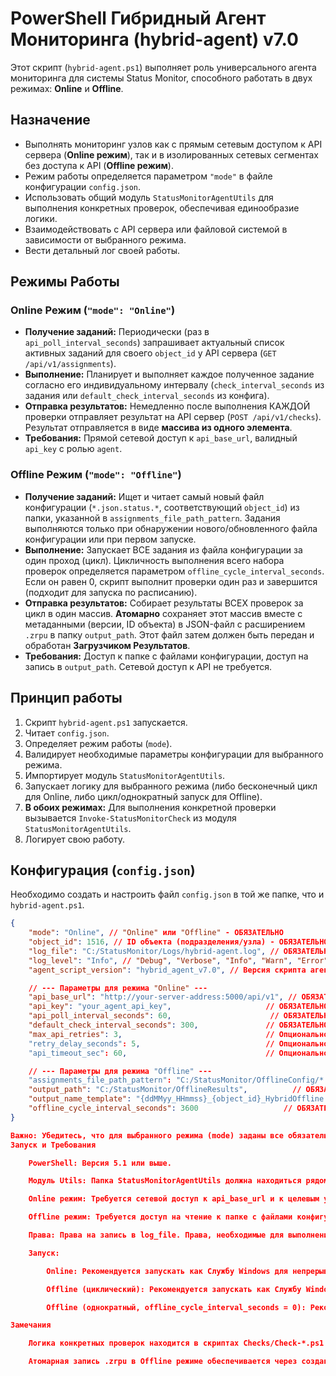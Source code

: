 # PowerShell Гибридный Агент Мониторинга (hybrid-agent) v7.0

Этот скрипт (`hybrid-agent.ps1`) выполняет роль универсального агента мониторинга для системы Status Monitor, способного работать в двух режимах: **Online** и **Offline**.

## Назначение

*   Выполнять мониторинг узлов как с прямым сетевым доступом к API сервера (**Online режим**), так и в изолированных сетевых сегментах без доступа к API (**Offline режим**).
*   Режим работы определяется параметром `"mode"` в файле конфигурации `config.json`.
*   Использовать общий модуль `StatusMonitorAgentUtils` для выполнения конкретных проверок, обеспечивая единообразие логики.
*   Взаимодействовать с API сервера или файловой системой в зависимости от выбранного режима.
*   Вести детальный лог своей работы.

## Режимы Работы

### Online Режим (`"mode": "Online"`)

*   **Получение заданий:** Периодически (раз в `api_poll_interval_seconds`) запрашивает актуальный список активных заданий для своего `object_id` у API сервера (`GET /api/v1/assignments`).
*   **Выполнение:** Планирует и выполняет каждое полученное задание согласно его индивидуальному интервалу (`check_interval_seconds` из задания или `default_check_interval_seconds` из конфига).
*   **Отправка результатов:** Немедленно после выполнения КАЖДОЙ проверки отправляет результат на API сервер (`POST /api/v1/checks`). Результат отправляется в виде **массива из одного элемента**.
*   **Требования:** Прямой сетевой доступ к `api_base_url`, валидный `api_key` с ролью `agent`.

### Offline Режим (`"mode": "Offline"`)

*   **Получение заданий:** Ищет и читает самый новый файл конфигурации (`*.json.status.*`, соответствующий `object_id`) из папки, указанной в `assignments_file_path_pattern`. Задания выполняются только при обнаружении нового/обновленного файла конфигурации или при первом запуске.
*   **Выполнение:** Запускает ВСЕ задания из файла конфигурации за один проход (цикл). Цикличность выполнения всего набора проверок определяется параметром `offline_cycle_interval_seconds`. Если он равен 0, скрипт выполнит проверки один раз и завершится (подходит для запуска по расписанию).
*   **Отправка результатов:** Собирает результаты ВСЕХ проверок за цикл в один массив. **Атомарно** сохраняет этот массив вместе с метаданными (версии, ID объекта) в JSON-файл с расширением `.zrpu` в папку `output_path`. Этот файл затем должен быть передан и обработан **Загрузчиком Результатов**.
*   **Требования:** Доступ к папке с файлами конфигурации, доступ на запись в `output_path`. Сетевой доступ к API не требуется.

## Принцип работы

1.  Скрипт `hybrid-agent.ps1` запускается.
2.  Читает `config.json`.
3.  Определяет режим работы (`mode`).
4.  Валидирует необходимые параметры конфигурации для выбранного режима.
5.  Импортирует модуль `StatusMonitorAgentUtils`.
6.  Запускает логику для выбранного режима (либо бесконечный цикл для Online, либо цикл/однократный запуск для Offline).
7.  **В обоих режимах:** Для выполнения конкретной проверки вызывается `Invoke-StatusMonitorCheck` из модуля `StatusMonitorAgentUtils`.
8.  Логирует свою работу.

## Конфигурация (`config.json`)

Необходимо создать и настроить файл `config.json` в той же папке, что и `hybrid-agent.ps1`.

```json
{
    "mode": "Online", // "Online" или "Offline" - ОБЯЗАТЕЛЬНО
    "object_id": 1516, // ID объекта (подразделения/узла) - ОБЯЗАТЕЛЬНО
    "log_file": "C:/StatusMonitor/Logs/hybrid-agent.log", // ОБЯЗАТЕЛЬНО
    "log_level": "Info", // "Debug", "Verbose", "Info", "Warn", "Error" - ОБЯЗАТЕЛЬНО
    "agent_script_version": "hybrid_agent_v7.0", // Версия скрипта агента - ОБЯЗАТЕЛЬНО

    // --- Параметры для режима "Online" ---
    "api_base_url": "http://your-server-address:5000/api/v1", // ОБЯЗАТЕЛЬНО для Online
    "api_key": "your_agent_api_key",                     // ОБЯЗАТЕЛЬНО для Online (роль 'agent')
    "api_poll_interval_seconds": 60,                      // ОБЯЗАТЕЛЬНО для Online
    "default_check_interval_seconds": 300,               // ОБЯЗАТЕЛЬНО для Online
    "max_api_retries": 3,                                // Опционально для Online (default: 3)
    "retry_delay_seconds": 5,                            // Опционально для Online (default: 5)
    "api_timeout_sec": 60,                               // Опционально для Online (default: 60)

    // --- Параметры для режима "Offline" ---
    "assignments_file_path_pattern": "C:/StatusMonitor/OfflineConfig/*.json.status.*", // ОБЯЗАТЕЛЬНО для Offline
    "output_path": "C:/StatusMonitor/OfflineResults",          // ОБЯЗАТЕЛЬНО для Offline
    "output_name_template": "{ddMMyy_HHmmss}_{object_id}_HybridOffline.zrpu", // ОБЯЗАТЕЛЬНО для Offline
    "offline_cycle_interval_seconds": 3600                   // ОБЯЗАТЕЛЬНО для Offline (0 для однократного запуска)
}

Важно: Убедитесь, что для выбранного режима (mode) заданы все обязательные параметры.
Запуск и Требования

    PowerShell: Версия 5.1 или выше.

    Модуль Utils: Папка StatusMonitorAgentUtils должна находиться рядом с папкой hybrid-agent (т.е. ..\StatusMonitorAgentUtils) или в путях $env:PSModulePath.

    Online режим: Требуется сетевой доступ к api_base_url и к целевым узлам для проверок. Нужен действительный API ключ с ролью agent.

    Offline режим: Требуется доступ на чтение к папке с файлами конфигурации (assignments_file_path_pattern) и на запись в output_path. Необходим механизм доставки файлов конфигурации и отправки файлов результатов (.zrpu).

    Права: Права на запись в log_file. Права, необходимые для выполнения конкретных проверок (зависят от метода проверки).

    Запуск:

        Online: Рекомендуется запускать как Службу Windows для непрерывной работы.

        Offline (циклический): Рекомендуется запускать как Службу Windows.

        Offline (однократный, offline_cycle_interval_seconds = 0): Рекомендуется запускать через Планировщик Задач Windows с нужным интервалом.

Замечания

    Логика конкретных проверок находится в скриптах Checks/Check-*.ps1 модуля StatusMonitorAgentUtils.

    Атомарная запись .zrpu в Offline режиме обеспечивается через создание временного файла и его переименование.